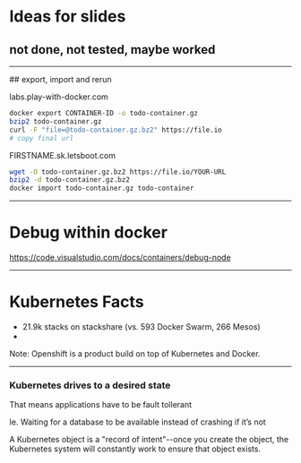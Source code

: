 # Ideas for slides
## not done, not tested, maybe worked

---

## export, import and rerun

labs.play-with-docker.com
```bash
docker export CONTAINER-ID -o todo-container.gz
bzip2 todo-container.gz
curl -F "file=@todo-container.gz.bz2" https://file.io
# copy final url
```

FIRSTNAME.sk.letsboot.com
```bash
wget -O todo-container.gz.bz2 https://file.io/YOUR-URL
bzip2 -d todo-container.gz.bz2
docker import todo-container.gz todo-container
```

---

# Debug within docker

https://code.visualstudio.com/docs/containers/debug-node

----

# Kubernetes Facts

* 21.9k stacks on stackshare (vs. 593 Docker Swarm, 266 Mesos)
* 

Note: Openshift is a product build on top of Kubernetes and Docker.


----

### Kubernetes drives to a desired state

That means applications have to be fault tollerant

Ie. Waiting for a database to be available instead of crashing if it’s not

A Kubernetes object is a "record of intent"--once you create the object, the Kubernetes system will constantly work to ensure that object exists.
